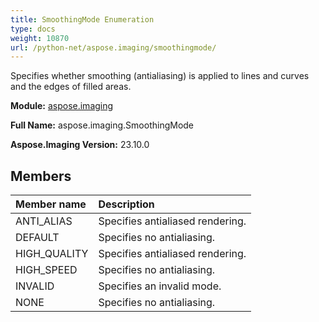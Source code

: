 ```yaml
---
title: SmoothingMode Enumeration
type: docs
weight: 10870
url: /python-net/aspose.imaging/smoothingmode/
---
```


Specifies whether smoothing (antialiasing) is applied to lines and curves and the edges of filled areas.

**Module:** [aspose.imaging](/imaging/python-net/aspose.imaging/)

**Full Name:** aspose.imaging.SmoothingMode

**Aspose.Imaging Version:** 23.10.0

## **Members**
| **Member name** | **Description** |
| :- | :- |
| ANTI_ALIAS | Specifies antialiased rendering. |
| DEFAULT | Specifies no antialiasing. |
| HIGH_QUALITY | Specifies antialiased rendering. |
| HIGH_SPEED | Specifies no antialiasing. |
| INVALID | Specifies an invalid mode. |
| NONE | Specifies no antialiasing. |
